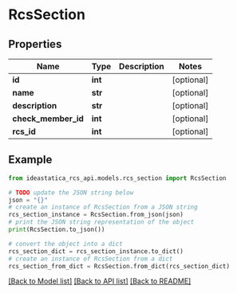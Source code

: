 # RcsSection


## Properties

Name | Type | Description | Notes
------------ | ------------- | ------------- | -------------
**id** | **int** |  | [optional] 
**name** | **str** |  | [optional] 
**description** | **str** |  | [optional] 
**check_member_id** | **int** |  | [optional] 
**rcs_id** | **int** |  | [optional] 

## Example

```python
from ideastatica_rcs_api.models.rcs_section import RcsSection

# TODO update the JSON string below
json = "{}"
# create an instance of RcsSection from a JSON string
rcs_section_instance = RcsSection.from_json(json)
# print the JSON string representation of the object
print(RcsSection.to_json())

# convert the object into a dict
rcs_section_dict = rcs_section_instance.to_dict()
# create an instance of RcsSection from a dict
rcs_section_from_dict = RcsSection.from_dict(rcs_section_dict)
```
[[Back to Model list]](../README.md#documentation-for-models) [[Back to API list]](../README.md#documentation-for-api-endpoints) [[Back to README]](../README.md)


